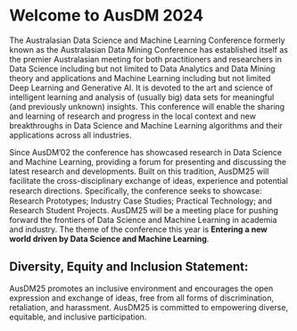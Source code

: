 # Welcome to AusDM 2024

The Australasian Data Science and Machine Learning Conference formerly known as the Australasian Data Mining Conference has established itself as the premier Australasian meeting for both practitioners and researchers in Data Science including but not limited to Data Analytics and Data Mining theory and applications and Machine Learning including but not limited Deep Learning and Generative AI. It is devoted to the art and science of intelligent learning and analysis of (usually big) data sets for meaningful (and previously unknown) insights. This conference will enable the sharing and learning of research and progress in the local context and new breakthroughs in Data Science and Machine Learning algorithms and their applications across all industries.

Since AusDM’02 the conference has showcased research in Data Science and Machine Learning, providing a forum for presenting and discussing the latest research and developments. Built on this tradition, AusDM25 will facilitate the cross-disciplinary exchange of ideas, experience and potential research directions. Speciﬁcally, the conference seeks to showcase: Research Prototypes; Industry Case Studies; Practical Technology; and Research Student Projects. AusDM25 will be a meeting place for pushing forward the frontiers of Data Science and Machine Learning in academia and industry. The theme of the conference this year is **Entering a new world driven by Data Science and Machine Learning**.                                       


## Diversity, Equity and Inclusion Statement:

AusDM25 promotes an inclusive environment and encourages the open expression and exchange of ideas, free from all forms of discrimination, retaliation, and harassment. AusDM25 is committed to empowering diverse, equitable, and inclusive participation.                                                                  

